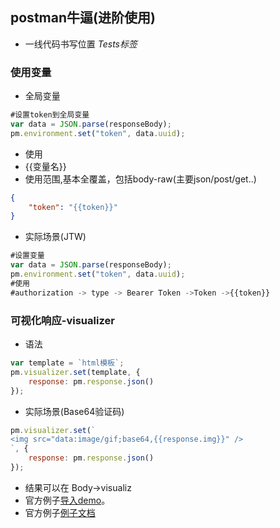 ## postman牛逼(进阶使用)
- 一线代码书写位置 *Tests标签*
### 使用变量
- 全局变量
```javascript
#设置token到全局变量
var data = JSON.parse(responseBody);
pm.environment.set("token", data.uuid);
```
- 使用
- {{变量名}}
- 使用范围,基本全覆盖，包括body-raw(主要json/post/get..)
```json
{
    "token": "{{token}}"
}
```
- 实际场景(JTW)
```javascript
#设置变量
var data = JSON.parse(responseBody);
pm.environment.set("token", data.uuid);
#使用
#authorization -> type -> Bearer Token ->Token ->{{token}}
```

### 可视化响应-visualizer
- 语法
```javascript
var template = `html模板`;
pm.visualizer.set(template, {
    response: pm.response.json()
});
```

- 实际场景(Base64验证码)
```javascript
pm.visualizer.set(`
<img src="data:image/gif;base64,{{response.img}}" />
`, {
    response: pm.response.json()
});
```

- 结果可以在 Body->visualiz
- 官方例子[导入demo](https://app.getpostman.com/run-collection/4e3ee3d03f6e2e7fc250?_ga=2.59246893.1882791416.1610887768-1850767576.1610887768)。
- 官方例子[例子文档](https://learning.postman.com/docs/sending-requests/visualizer/#adding-visualizer-code)

